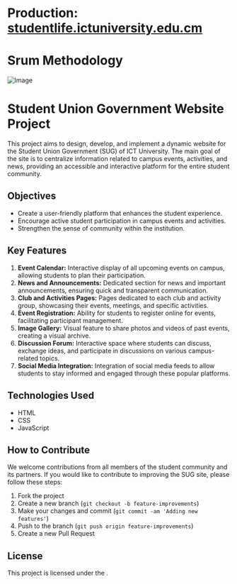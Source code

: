 # Production: [studentlife.ictuniversity.edu.cm](https://studentlife.ictuniversity.edu.cm/)
# Srum Methodology

![Image](https://github.com/orgs/ictustudentunion/projects/1/assets/120027323/38965a1e-a462-45c9-875f-7a2e12d73556)


# Student Union Government Website Project

This project aims to design, develop, and implement a dynamic website for the Student Union Government (SUG) of ICT University. The main goal of the site is to centralize information related to campus events, activities, and news, providing an accessible and interactive platform for the entire student community.

## Objectives

- Create a user-friendly platform that enhances the student experience.
- Encourage active student participation in campus events and activities.
- Strengthen the sense of community within the institution.

## Key Features

1. **Event Calendar:** Interactive display of all upcoming events on campus, allowing students to plan their participation.
2. **News and Announcements:** Dedicated section for news and important announcements, ensuring quick and transparent communication.
3. **Club and Activities Pages:** Pages dedicated to each club and activity group, showcasing their events, meetings, and specific activities.
4. **Event Registration:** Ability for students to register online for events, facilitating participant management.
5. **Image Gallery:** Visual feature to share photos and videos of past events, creating a visual archive.
6. **Discussion Forum:** Interactive space where students can discuss, exchange ideas, and participate in discussions on various campus-related topics.
7. **Social Media Integration:** Integration of social media feeds to allow students to stay informed and engaged through these popular platforms.

## Technologies Used

- HTML
- CSS
- JavaScript

## How to Contribute

We welcome contributions from all members of the student community and its partners. If you would like to contribute to improving the SUG site, please follow these steps:
1. Fork the project
2. Create a new branch (`git checkout -b feature-improvements`)
3. Make your changes and commit (`git commit -am 'Adding new features'`)
4. Push to the branch (`git push origin feature-improvements`)
5. Create a new Pull Request

## License

This project is licensed under the .
